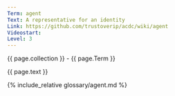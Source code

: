 ```yaml
---
Term: agent
Text: A representative for an identity
Link: https://github.com/trustoverip/acdc/wiki/agent
Videostart: 
Level: 3
---
```


{{ page.collection }} - {{ page.Term }}

   {{ page.text }}

{% include_relative glossary/agent.md %}

